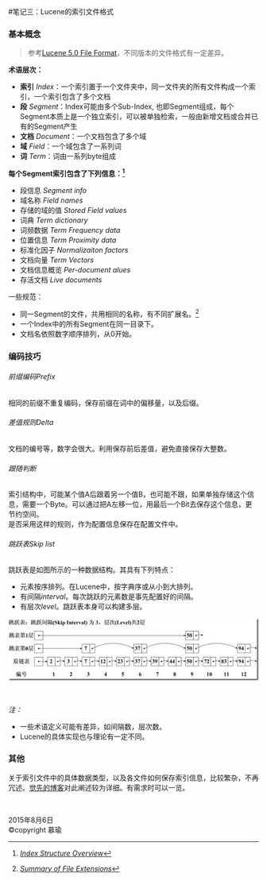 #笔记三：Lucene的索引文件格式
### 基本概念

>参考[Lucene 5.0 File Format](http://lucene.apache.org/core/5_2_1/core/org/apache/lucene/codecs/lucene50/package-summary.html)，不同版本的文件格式有一定差异。

**术语层次：**

* **索引** *Index*：一个索引置于一个文件夹中，同一文件夹的所有文件构成一个索引，一个索引包含了多个文档
* **段** *Segment*：Index可能由多个Sub-Index, 也即Segment组成，每个Segment本质上是一个独立索引，可以被单独检索，一般由新增文档或合并已有的Segment产生
* **文档** *Document*：一个文档包含了多个域 
* **域** *Field*：一个域包含了一系列词
* **词** *Term*：词由一系列byte组成

**每个Segment索引包含了下列信息：[^structure]**

[^structure]:[*Index Structure Overview*](http://lucene.apache.org/core/5_2_1/core/org/apache/lucene/codecs/lucene50/package-summary.html#Overview)

* 段信息 *Segment info*
* 域名称 *Field names*
* 存储的域的值 *Stored Field values*
* 词典 *Term dictionary*
* 词频数据 *Term Frequency data*
* 位置信息 *Term Proximity data*
* 标准化因子 *Normalizaiton factors*
* 文档向量 *Term Vectors*
* 文档信息概览 *Per-document alues*
* 存活文档 *Live documents*

一些规范：

* 同一Segment的文件，共用相同的名称，有不同扩展名。[^Extensions]  
* 一个Index中的所有Segment在同一目录下。  
* 文档名依照数字顺序排列，从0开始。

[^Extensions]:[*Summary of File Extensions*](http://lucene.apache.org/core/5_2_1/core/org/apache/lucene/codecs/lucene50/package-summary.html#file-names)

### 编码技巧

###### 前缀编码Prefix
相同的前缀不重复编码，保存前缀在词中的偏移量，以及后缀。
###### 差值规则Delta
文档的编号等，数字会很大。利用保存前后差值，避免直接保存大整数。
###### 跟随判断
索引结构中，可能某个值A后跟着另一个值B，也可能不跟，如果单独存储这个信息，需要一个Byte。可以通过把A左移一位，用最后一个Bit去保存这个信息，更节约空间。  
是否采用这样的规则，作为配置信息保存在配置文件中。
###### 跳跃表Skip list
跳跃表是如图所示的一种数据结构。其具有下列特点：

* 元素按序排列。在Lucene中，按字典序或从小到大排列。
* 有间隔*interval*。每次跳跃的元素数是事先配置好的间隔。
* 有层次*level*。跳跃表本身可以构建多层。

![image](img/跳跃表.jpg)

<br />

*注：*

* 一些术语定义可能有差异，如间隔数，层次数。
* Lucene的具体实现也与理论有一定不同。

### 其他

关于索引文件中的具体数据类型，以及各文件如何保存索引信息，比较繁杂，不再冗述。[觉先的博客](http://www.cnblogs.com/forfuture1978/archive/2010/06/13/1757479.html)对此阐述较为详细。有需求时可以一览。

<br />

2015年8月6日  
©copyright 慕瑜